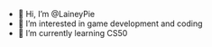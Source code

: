 - 👋 Hi, I’m @LaineyPie
- 👀 I’m interested in game development and coding
- 🌱 I’m currently learning CS50

<!---
LaineyPie/LaineyPie is a ✨ special ✨ repository because its `README.md` (this file) appears on your GitHub profile.
You can click the Preview link to take a look at your changes.
--->
